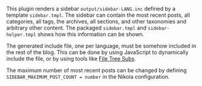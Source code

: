 This plugin renders a sidebar `output/sidebar-LANG.inc` defined by a template `sidebar.tmpl`. The sidebar can contain the most recent posts, all categories, all tags, the archives, all sections, and other taxonomies and arbitrary other content. The packaged `sidebar.tmpl` and `sidebar-helper.tmpl` shows how this information can be shown.

The generated include file, one per language, must be somehow included in the rest of the blog. This can be done by using JavaScript to dynamically include the file, or by using tools like [File Tree Subs](https://github.com/felixfontein/filetreesubs/).

The maximum number of most recent posts can be changed by defining `SIDEBAR_MAXIMUM_POST_COUNT = number` in the Nikola configuration.
